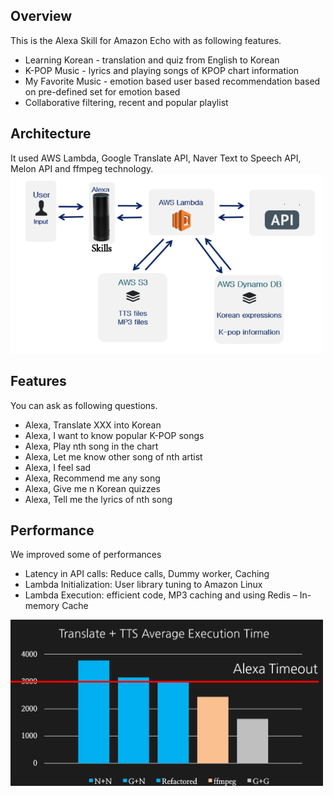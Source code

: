 ## Overview
This is the Alexa Skill for Amazon Echo with as following features. 
* Learning Korean - translation and quiz from English to Korean
* K-POP Music - lyrics and playing songs of KPOP chart information
* My Favorite Music - emotion based user based recommendation based on pre-defined set for emotion based 
* Collaborative filtering, recent and popular playlist 

## Architecture 
It used AWS Lambda, Google Translate API, Naver Text to Speech API, Melon API and ffmpeg technology. 
<img src="docs/kalexa-diagram.png" width="500" alt="*">

## Features 
You can ask as following questions.
* Alexa, Translate XXX into Korean
* Alexa, I want to know popular K-POP songs
* Alexa, Play nth song in the chart
* Alexa, Let me know other song of nth artist
* Alexa, I feel sad
* Alexa, Recommend me any song
* Alexa, Give me n Korean quizzes
* Alexa, Tell me the lyrics of nth song

## Performance
We improved some of performances
* Latency in API calls: Reduce calls, Dummy worker, Caching
* Lambda Initialization: User library tuning to Amazon Linux
* Lambda Execution: efficient code, MP3 caching and using Redis – In-memory Cache
<img src="docs/kalexa-performance.png" width="500" alt="*">
